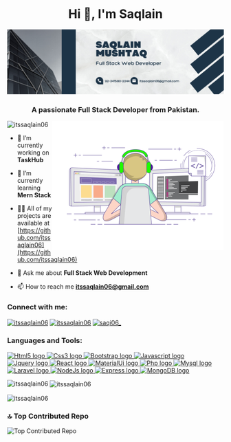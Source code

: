<h1 align="center">Hi 👋, I'm Saqlain</h1>
<p align="center">
  <img src="https://github.com/itssaqlain06/itssaqlain06/blob/main/banner.png">
</p>
<h3 align="center">A passionate Full Stack Developer from Pakistan.</h3>
<img align="right" alt="Coding" width="400" src="https://raw.githubusercontent.com/devSouvik/devSouvik/master/gif3.gif">

<p align="left"> <img src="https://komarev.com/ghpvc/?username=itssaqlain06&label=Profile%20views&color=0e75b6&style=flat" alt="itssaqlain06" /> </p>

- 🔭 I’m currently working on **TaskHub**

- 🌱 I’m currently learning **Mern Stack**

- 👨‍💻 All of my projects are available at [https://github.com/itssaqlain06](https://github.com/itssaqlain06)

- 💬 Ask me about **Full Stack Web Development**

- 📫 How to reach me **itssaqlain06@gmail.com**

<h3 align="left">Connect with me:</h3>
<p align="left">
<a href="https://linkedin.com/in/itssaqlain06" target="blank"><img align="center" src="https://raw.githubusercontent.com/rahuldkjain/github-profile-readme-generator/master/src/images/icons/Social/linked-in-alt.svg" alt="itssaqlain06" height="30" width="40" /></a>
<a href="https://fb.com/itssaqlain06" target="blank"><img align="center" src="https://raw.githubusercontent.com/rahuldkjain/github-profile-readme-generator/master/src/images/icons/Social/facebook.svg" alt="itssaqlain06" height="30" width="40" /></a>
<a href="https://instagram.com/saqi06_" target="blank"><img align="center" src="https://raw.githubusercontent.com/rahuldkjain/github-profile-readme-generator/master/src/images/icons/Social/instagram.svg" alt="saqi06_" height="30" width="40" /></a>
</p>

<h3 align="left">Languages and Tools:</h3>
<p align="left">
<a href="https://html.com/" target="_blank" rel="noreferrer">
<img src="https://cdn.jsdelivr.net/gh/devicons/devicon/icons/html5/html5-original.svg" alt="Html5 logo" width="40" height="40"/>
</a>
<a href="https://www.w3schools.com/css/" target="_blank" rel="noreferrer">
<img src="https://cdn.jsdelivr.net/gh/devicons/devicon/icons/css3/css3-original.svg" alt="Css3 logo" width="40" height="40"/>
</a>
<a href="https://getbootstrap.com/" target="_blank" rel="noreferrer">
<img src="https://cdn.jsdelivr.net/gh/devicons/devicon/icons/bootstrap/bootstrap-original.svg" alt="Bootstrap logo" width="40" height="40"/>
</a>
<a href="https://www.w3schools.com/js/" target="_blank" rel="noreferrer">
<img src="https://cdn.jsdelivr.net/gh/devicons/devicon/icons/javascript/javascript-original.svg" alt="Javascript logo" width="40" height="40"/>
</a>
<a href="https://jquery.com/" target="_blank" rel="noreferrer">
<img src="https://cdn.simpleicons.org/jquery/0769AD" alt="Jquery logo" width="40" height="40"/>
</a>
<a href="https://react.dev/learn" target="_blank" rel="noreferrer">
<img src="https://cdn.jsdelivr.net/gh/devicons/devicon/icons/react/react-original.svg" alt="React logo" width="40" height="40"/>
</a>
<a href="https://mui.com/material-ui/getting-started/" target="_blank" rel="noreferrer">
<img src="https://cdn.jsdelivr.net/gh/devicons/devicon/icons/materialui/materialui-original.svg" alt="MaterialUi logo" width="40" height="40"/>
</a>
<a href="https://www.php.net" target="_blank" rel="noreferrer">
<img src="https://cdn.jsdelivr.net/gh/devicons/devicon/icons/php/php-original.svg" alt="Php logo" width="40" height="40"/>
</a>
<a href="https://www.w3schools.com/MySQL/" target="_blank" rel="noreferrer">
<img src="https://cdn.jsdelivr.net/gh/devicons/devicon/icons/mysql/mysql-original.svg" alt="Mysql logo" width="40" height="40"/>
</a>
<a href="https://laravel.com/docs/" target="_blank" rel="noreferrer">
<img src="https://cdn.simpleicons.org/laravel/FF2D20" alt="Laravel logo" width="40" height="40"/>
</a>
<a href="https://www.w3schools.com/nodejs" target="_blank" rel="noreferrer">
<img src="https://cdn.simpleicons.org/nodedotjs/339933" alt="NodeJs logo" width="40" height="40"/>
</a>
<a href="https://expressjs.com/en/guide/routing.html" target="_blank" rel="noreferrer">
<img src="https://skillicons.dev/icons?i=express" alt="Express logo" width="40" height="40"/>
</a>
<a href="https://www.w3schools.com/mongodb/" target="_blank" rel="noreferrer">
<img src="https://skillicons.dev/icons?i=mongodb" alt="MongoDB logo" width="40" height="40"/>
</a>
</p>

<p><img align="left" src="https://github-readme-stats.vercel.app/api/top-langs?username=itssaqlain06&show_icons=true&locale=en&layout=compact" alt="itssaqlain06" /></p>

<p>&nbsp;<img align="center" src="https://github-readme-stats.vercel.app/api?username=itssaqlain06&show_icons=true&locale=en" alt="itssaqlain06" /></p>
<img align="center" src="https://github-readme-streak-stats.herokuapp.com/?user=itssaqlain06&" alt="itssaqlain06" />

### 🔝 Top Contributed Repo
  <img src="https://github-contributor-stats.vercel.app/api?username=itssaqlain06&limit=5&theme=flat&combine_all_yearly_contributions=true" alt="Top Contributed Repo">
